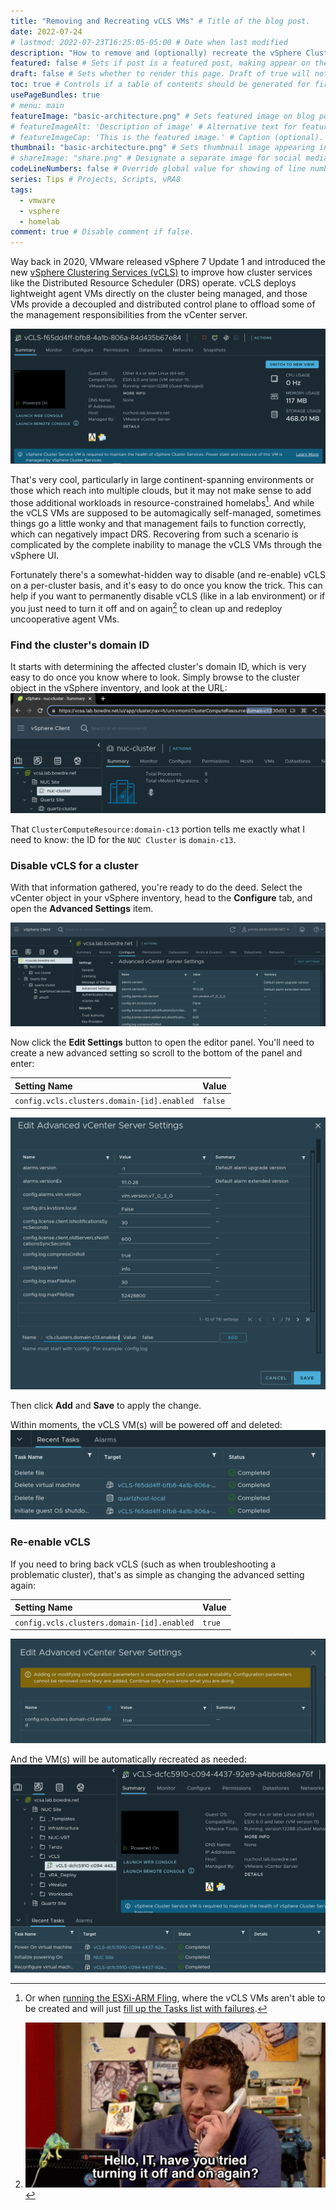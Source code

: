 ```yaml
---
title: "Removing and Recreating vCLS VMs" # Title of the blog post.
date: 2022-07-24
# lastmod: 2022-07-23T16:25:05-05:00 # Date when last modified
description: "How to remove and (optionally) recreate the vSphere Clustering Services VMs" # Description used for search engine.
featured: false # Sets if post is a featured post, making appear on the home page side bar.
draft: false # Sets whether to render this page. Draft of true will not be rendered.
toc: true # Controls if a table of contents should be generated for first-level links automatically.
usePageBundles: true
# menu: main
featureImage: "basic-architecture.png" # Sets featured image on blog post.
# featureImageAlt: 'Description of image' # Alternative text for featured image.
# featureImageCap: 'This is the featured image.' # Caption (optional).
thumbnail: "basic-architecture.png" # Sets thumbnail image appearing inside card on homepage.
# shareImage: "share.png" # Designate a separate image for social media sharing.
codeLineNumbers: false # Override global value for showing of line numbers within code block.
series: Tips # Projects, Scripts, vRA8
tags:
  - vmware
  - vsphere 
  - homelab
comment: true # Disable comment if false.
---
```


Way back in 2020, VMware released vSphere 7 Update 1 and introduced the new [vSphere Clustering Services (vCLS)](https://core.vmware.com/resource/introduction-vsphere-clustering-service-vcls) to improve how cluster services like the Distributed Resource Scheduler (DRS) operate. vCLS deploys lightweight agent VMs directly on the cluster being managed, and those VMs provide a decoupled and distributed control plane to offload some of the management responsibilities from the vCenter server. 

![vCLS VM](vcls-vm.png)

That's very cool, particularly in large continent-spanning environments or those which reach into multiple clouds, but it may not make sense to add those additional workloads in resource-constrained homelabs[^esxi-arm]. And while the vCLS VMs are supposed to be automagically self-managed, sometimes things go a little wonky and that management fails to function correctly, which can negatively impact DRS. Recovering from such a scenario is complicated by the complete inability to manage the vCLS VMs through the vSphere UI.

[^esxi-arm]: Or when [running the ESXi-ARM Fling](/esxi-arm-on-quartz64/), where the vCLS VMs aren't able to be created and will just [fill up the Tasks list with failures](https://flings.vmware.com/esxi-arm-edition/bugs/1099).

Fortunately there's a somewhat-hidden way to disable (and re-enable) vCLS on a per-cluster basis, and it's easy to do once you know the trick. This can help if you want to permanently disable vCLS (like in a lab environment) or if you just need to turn it off and on again[^off-and-on] to clean up and redeploy uncooperative agent VMs.

[^off-and-on]: ![](off-and-on.gif)

### Find the cluster's domain ID
It starts with determining the affected cluster's domain ID, which is very easy to do once you know where to look. Simply browse to the cluster object in the vSphere inventory, and look at the URL:
![Cluster domain ID](cluster-domain-id.png)

That `ClusterComputeResource:domain-c13` portion tells me exactly what I need to know: the ID for the `NUC Cluster` is `domain-c13`. 

### Disable vCLS for a cluster
With that information gathered, you're ready to do the deed. Select the vCenter object in your vSphere inventory, head to the **Configure** tab, and open the **Advanced Settings** item. 

![vCenter Advanced Settings](vcenter-advanced-settings.png)

Now click the **Edit Settings** button to open the editor panel. You'll need to create a new advanced setting so scroll to the bottom of the panel and enter:

| Setting Name | Value |
|:--- |:--- |
| `config.vcls.clusters.domain-[id].enabled` | `false` |

![Adding the advanced setting](add-advanced-setting.png)

Then click **Add** and **Save** to apply the change.

Within moments, the vCLS VM(s) will be powered off and deleted:
![Be gone, vCLS!](vcls-deleted.png)

### Re-enable vCLS
If you need to bring back vCLS (such as when troubleshooting a problematic cluster), that's as simple as changing the advanced setting again:

| Setting Name | Value |
|:--- |:--- |
| `config.vcls.clusters.domain-[id].enabled` | `true` |

![Re-enabling vCLS](vcls-enabled.png)

And the VM(s) will be automatically recreated as needed:
![Recreated vCLS VM](vcls-vm-recreated.png)



